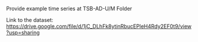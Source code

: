 Provide example time series at TSB-AD-U/M Folder

Link to the dataset: https://drive.google.com/file/d/1jC_DLhFk8ytinRbucEPleH4Rdy2EF0t9/view?usp=sharing